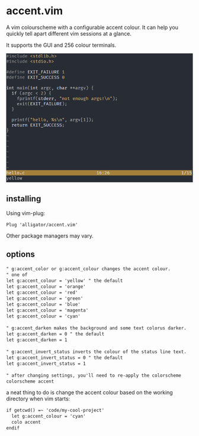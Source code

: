 # accent.vim
A vim colourscheme with a configurable accent colour. It can help you quickly tell apart different vim sessions at a glance.

It supports the GUI and 256 colour terminals.

![](https://raw.githubusercontent.com/Alligator/accent.vim/images/accent.gif)

## installing
Using vim-plug:
```vim
Plug 'alligator/accent.vim'
```
Other package managers may vary.

## options
```vim
" g:accent_color or g:accent_colour changes the accent colour.
" one of
let g:accent_colour = 'yellow' " the default
let g:accent_colour = 'orange'
let g:accent_colour = 'red'
let g:accent_colour = 'green'
let g:accent_colour = 'blue'
let g:accent_colour = 'magenta'
let g:accent_colour = 'cyan'

" g:accent_darken makes the background and some text colorus darker.
let g:accent_darken = 0 " the default
let g:accent_darken = 1

" g:accent_invert_status inverts the colour of the status line text.
let g:accent_invert_status = 0 " the default
let g:accent_invert_status = 1

" after changing settings, you'll need to re-apply the colorscheme
colorscheme accent
```

a neat thing to do is change the accent colour based on the working directory when vim starts:
```vim
if getcwd() =~ 'code/my-cool-project'
  let g:accent_colour = 'cyan'
  colo accent
endif
```

